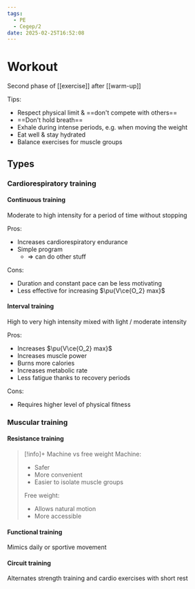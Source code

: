 ```yaml
---
tags:
  - PE
  - Cegep/2
date: 2025-02-25T16:52:08
---
```


# Workout

Second phase of [[exercise]] after [[warm-up]]

Tips:

- Respect physical limit & ==don't compete with others==
- ==Don't hold breath==
- Exhale during intense periods, e.g. when moving the weight
- Eat well & stay hydrated
- Balance exercises for muscle groups

## Types

### Cardiorespiratory training

#### Continuous training

Moderate to high intensity for a period of time without stopping

Pros:

- Increases cardiorespiratory endurance
- Simple program
	- => can do other stuff

Cons:

- Duration and constant pace can be less motivating
- Less effective for increasing $\pu{V\ce{O_2} max}$

#### Interval training

High to very high intensity mixed with light / moderate intensity

Pros:

- Increases $\pu{V\ce{O_2} max}$
- Increases muscle power
- Burns more calories
- Increases metabolic rate
- Less fatigue thanks to recovery periods

Cons:

- Requires higher level of physical fitness

### Muscular training

#### Resistance training

> [!info]+ Machine vs free weight
> Machine:
> 
> - Safer
> - More convenient
> - Easier to isolate muscle groups
>   
> Free weight:
> 
> - Allows natural motion
> - More accessible

#### Functional training

Mimics daily or sportive movement

#### Circuit training

Alternates strength training and cardio exercises with short rest
